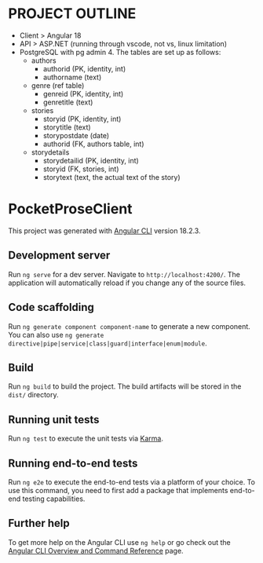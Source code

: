 # PROJECT OUTLINE
- Client > Angular 18
- API > ASP.NET (running through vscode, not vs, linux limitation)
- PostgreSQL with pg admin 4. The tables are set up as follows:
    - authors
        - authorid (PK, identity, int)
        - authorname (text)
    - genre (ref table)
        - genreid (PK, identity, int)
        - genretitle (text)
    - stories 
        - storyid (PK, identity, int)
        - storytitle (text)
        - storypostdate (date)
        - authorid (FK, authors table, int)
    - storydetails
        - storydetailid (PK, identity, int)
        - storyid (FK, stories, int)
        - storytext (text, the actual text of the story)

# PocketProseClient

This project was generated with [Angular CLI](https://github.com/angular/angular-cli) version 18.2.3.

## Development server

Run `ng serve` for a dev server. Navigate to `http://localhost:4200/`. The application will automatically reload if you change any of the source files.

## Code scaffolding

Run `ng generate component component-name` to generate a new component. You can also use `ng generate directive|pipe|service|class|guard|interface|enum|module`.

## Build

Run `ng build` to build the project. The build artifacts will be stored in the `dist/` directory.

## Running unit tests

Run `ng test` to execute the unit tests via [Karma](https://karma-runner.github.io).

## Running end-to-end tests

Run `ng e2e` to execute the end-to-end tests via a platform of your choice. To use this command, you need to first add a package that implements end-to-end testing capabilities.

## Further help

To get more help on the Angular CLI use `ng help` or go check out the [Angular CLI Overview and Command Reference](https://angular.dev/tools/cli) page.
